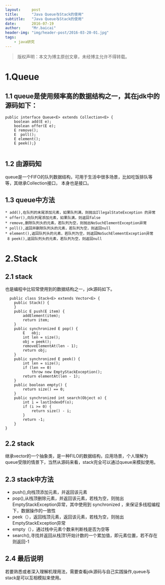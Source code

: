 ```yaml
---
layout:     post
title:      "Java Queue与Stack的使用"
subtitle:   "Java Queue与Stack的使用"
date:       2016-07-19
author:     "Mr.baicai"
header-img: "img/header-post/2016-03-20-01.jpg"
tags:
    - java研究
---
```


> 版权声明：本文为博主原创文章，未经博主允许不得转载。

#   1.Queue

##  1.1  queue是使用频率高的数据结构之一，其在jdk中的源码如下：

  ```
  public interface Queue<E> extends Collection<E> {
      boolean add(E e);
      boolean offer(E e);
      E remove();
      E  poll();
      E element();
      E peek();}
      
  ```
    
##   1.2 由源码知

 queue是一个FIFO的队列数据结构，可用于生活中很多场景，比如吃饭排队等等，其继承Collection接口， 本身也是接口。
 
##  1.3 queue中方法
    * add(),在队列的末尾添加元素，如果队列满，则抛出IllegalStateException 的异常
    * offer(),向队列尾添加元素，如果队满，则返回false
    * remove,删除队列头的元素，若队列为空，则抛出NoSuchElementException异常
    * poll(),返回并删除队列头的元素，若队列为空，则返回null
    * element(),返回队列头的元素，若队列为空，则返回NoSuchElementException异常
     8 peek(),返回队列头的元素，若队列为空，则返回null
                          
#  2.Stack

##   2.1 stack

也是编程中比较常使用到的数据结构之一，jdk源码如下。
     
```
  public class Stack<E> extends Vector<E> {
    public Stack() {
    }
    public E push(E item) {
        addElement(item);
        return item;
    }
    public synchronized E pop() {
        E   obj;
        int len = size();
        obj = peek();
        removeElementAt(len - 1);
        return obj;
    }
    public synchronized E peek() {
        int len = size();
        if (len == 0)
            throw new EmptyStackException();
        return elementAt(len - 1);
    }
    public boolean empty() {
        return size() == 0;
    }
    public synchronized int search(Object o) {
        int i = lastIndexOf(o);
        if (i >= 0) {
            return size() - i;
        }
        return -1;
    }
}
```
##  2.2 stack

  继承vector的一个抽象类，是一种FILO的数据结构，应用场景，个人理解为queue受限的情景下，当然从源码来看，stack完全可以通过queue来模拟使用。

##  2.3 stack中方法

*   push(),向栈顶添加元素，并返回该元素
*   pop(),从栈顶删除元素，并返回该元素，若栈为空，则抛出EmptyStackException异常，其中使用到 synchronized ，来保证多线程编程下，数据操作的一致性
*    peek（），返回栈顶元素，返回该元素，若栈为空，则抛出EmptyStackException异常
*    empty（），通过栈中元素个数来判断栈是否为空等
*    search(),寻找并返回从栈顶1开始计数的一个累加值，即元素位置，若不存在则返回-1
    
##  2.4 最后说明

  若要熟悉或者深入理解机理用法，需要查看jdk源码与自己实践操作,queue与stack是可以互相模拟来使用。                          
